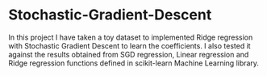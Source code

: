 # Stochastic-Gradient-Descent
In this project I have taken a toy dataset to implemented Ridge regression with Stochastic Gradient Descent to learn 
the coefficients. I also tested it against the results obtained from SGD regression, Linear regression and Ridge regression 
functions defined in scikit-learn Machine Learning library.
